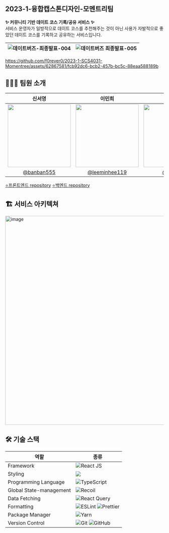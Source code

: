 ## 2023-1-융합캡스톤디자인-모멘트리팀
**✨ 커뮤니티 기반 데이트 코스 기록/공유 서비스 ✨**
<br> 
서비스 운영자가 일방적으로 데이트 코스를 추천해주는 것이 아닌 사용가 자발적으로 좋았던 데이트 코스를 기록하고 공유하는 서비스입니다.
<br> 

|![데이트버즈-최종발표-004](https://github.com/CSID-DGU/2023-1-SCS4031-Momentree/assets/62867581/183fef3a-f11c-447f-923c-6fba7dc6fd27)|![데이트버즈 최종발표-005](https://github.com/CSID-DGU/2023-1-SCS4031-Momentree/assets/62867581/b9e195fd-9408-4f27-b2b5-0a14f026635f)|
|:-:|:-:|

https://github.com/f0rever0/2023-1-SCS4031-Momentree/assets/62867581/fcb92dc6-bcb2-457b-bc5c-88eaa588189b
## 👩🏻‍💻 팀원 소개
|신서영|이민희|송우영|이중원|
|:-:|:-:|:-:|:-:|
|<img src="https://avatars.githubusercontent.com/u/124651984?v=4" width="200px" />|<img src="https://avatars.githubusercontent.com/u/91667853?v=4" width="200px" />|<img src="https://avatars.githubusercontent.com/u/62867581?v=4" width="200px" />|<img src="https://avatars.githubusercontent.com/u/85065626?v=4" width="200px" />|
|[@banban555](https://github.com/banban555)|[@leeminhee119](https://github.com/leeminhee119)|[@f0rever0](https://github.com/f0rever0)|[@shoeone96](https://github.com/shoeone96)|


[⭐️프론트엔드 repository](https://github.com/CSID-DGU/2023-1-SCS4031-Momentree)
[⭐️백엔드 repository](https://github.com/CSID-DGU/2023-1-SCS4031-Momentree-2)
<br />

## 🏗️ 서비스 아키텍쳐
<img width="665" alt="image" src="https://github.com/CSID-DGU/2023-1-SCS4031-Momentree/assets/62867581/020cd282-529e-4c1a-af17-b44f1bd5ac0f">
<br />

## 🛠 기술 스택
|역할|종류|
|-|-|
|Framework|![React JS](https://img.shields.io/badge/React-black?style=for-the-badge&logo=react&logoColor=white)|
|Styling|<img src="https://img.shields.io/badge/styled components-DB7093?style=for-the-badge&logo=styled-components&logoColor=white"/>|
|Programming Language|![TypeScript](https://img.shields.io/badge/typescript-%23007ACC.svg?style=for-the-badge&logo=typescript&logoColor=white)|
|Global State-management|![Recoil](https://img.shields.io/badge/Recoil-6DB33F?style=for-the-badge&logo=Recoil&logoColor=white)|
|Data Fetching|![React Query](https://img.shields.io/badge/-React%20Query-FF4154?style=for-the-badge&logo=react%20query&logoColor=white)|
|Formatting|![ESLint](https://img.shields.io/badge/ESLint-4B3263?style=for-the-badge&logo=eslint&logoColor=white) ![Prettier](https://img.shields.io/badge/Prettier-F7B93E?style=for-the-badge&logo=prettier&logoColor=white)|
|Package Manager|![Yarn](https://img.shields.io/badge/yarn-%232C8EBB.svg?style=for-the-badge&logo=yarn&logoColor=white)|                                             
|Version Control|![Git](https://img.shields.io/badge/git-%23F05033.svg?style=for-the-badge&logo=git&logoColor=white) ![GitHub](https://img.shields.io/badge/github-%23121011.svg?style=for-the-badge&logo=github&logoColor=white) |
<br />
